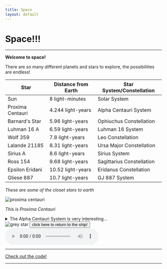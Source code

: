 ```yaml
---
title: Space
layout: default
---
```


# Space!!!

***

**Welcome to space!**

There are so many different planets and stars to explore, the possibilities are endless!

| Star | Distance from Earth | Star System/Constellation |
| ---- | ------------------- | ------------------------- |
| Sun | 8 light-minutes | Solar System |
| Proxima Centauri | 4.244 light-years | Alpha Centauri System |
| Barnard's Star | 5.96 light-years | Ophiuchus Constellation |
| Luhman 16 A | 6.59 light-years | Luhman 16 System |
| Wolf 359 | 7.8 light-years | Leo Constellation |
| Lalande 21185 | 8.31 light-years | Ursa Major Constellation |
| Sirius A | 8.6 light-years | Sirius System |
| Ross 154 | 9.68 light-years | Sagittarius Constellation |
| Epsilon Eridani | 10.52 light-years | Eridanus Constellation |
| Gliese 887 | 10.7 light-years | GJ 887 System |

*These are some of the closet stars to earth*

<img class="proxima" src="https://imgs.search.brave.com/kuLShP_Lsx6Sru5vOOgmV0T-MnaXuykDXJkmp41Dues/rs:fit:860:0:0:0/g:ce/aHR0cHM6Ly90aGVw/bGFuZXRzLm9yZy8x/MjMvMjAyMi8wNS9Q/cm94aW1hLUNlbnRh/dXJpLUFscGhhLUNl/bnRhdXJpLUMuanBn" alt="proxima centauri">

*This is Proxima Centauri*

<details>
  <summary>The Alpha Centauri System is very interesting...</summary>

There are three stars in the system: Rigil Kentaurus, Toliman, and Proxima Centauri.

</details>

<img class="star" src="https://imgs.search.brave.com/4_LIco38qiCi0r6QANqp4JIwAnDNbZtePm0k7Auv5Bs/rs:fit:500:0:1:0/g:ce/aHR0cHM6Ly9jbGlw/YXJ0LWxpYnJhcnku/Y29tL2ltYWdlcy82/Y3A1ZXE3cmkucG5n" alt="grey star">

<a href="index.html">
  <button>click here to return to the ship!</button>
</a>

<audio id="myAudio" autoplay loop controls>
  <source src="space-music.mp3" type="audio/mpeg">
  Your browser does not support the audio element.
</audio>

***

[Check out the code!](https://github.com/artemis9703/space-theme)

***